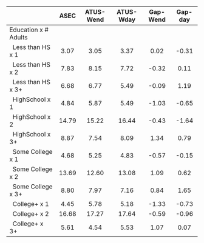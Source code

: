
|                      |         ASEC |    ATUS-Wend |    ATUS-Wday |     Gap-Wend |      Gap-day |
| -------------------- | :----------: | :----------: | :----------: | :----------: | :----------: |
| Education x # Adults |              |              |              |              |              |
| &nbsp;&nbsp;Less than HS x 1 |         3.07 |         3.05 |         3.37 |         0.02 |        -0.31 |
| &nbsp;&nbsp;Less than HS x 2 |         7.83 |         8.15 |         7.72 |        -0.32 |         0.11 |
| &nbsp;&nbsp;Less than HS x 3+ |         6.68 |         6.77 |         5.49 |        -0.09 |         1.19 |
| &nbsp;&nbsp;HighSchool x 1 |         4.84 |         5.87 |         5.49 |        -1.03 |        -0.65 |
| &nbsp;&nbsp;HighSchool x 2 |        14.79 |        15.22 |        16.44 |        -0.43 |        -1.64 |
| &nbsp;&nbsp;HighSchool x 3+ |         8.87 |         7.54 |         8.09 |         1.34 |         0.79 |
| &nbsp;&nbsp;Some College x 1 |         4.68 |         5.25 |         4.83 |        -0.57 |        -0.15 |
| &nbsp;&nbsp;Some College x 2 |        13.69 |        12.60 |        13.08 |         1.09 |         0.62 |
| &nbsp;&nbsp;Some College x 3+ |         8.80 |         7.97 |         7.16 |         0.84 |         1.65 |
| &nbsp;&nbsp;College+ x 1 |         4.45 |         5.78 |         5.18 |        -1.33 |        -0.73 |
| &nbsp;&nbsp;College+ x 2 |        16.68 |        17.27 |        17.64 |        -0.59 |        -0.96 |
| &nbsp;&nbsp;College+ x 3+ |         5.61 |         4.54 |         5.53 |         1.07 |         0.07 |

